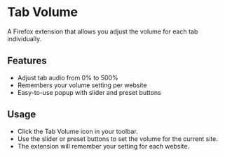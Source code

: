 # Tab Volume

A Firefox extension that allows you adjust the volume for each tab individually.

## Features

- Adjust tab audio from 0% to 500%
- Remembers your volume setting per website
- Easy-to-use popup with slider and preset buttons

## Usage

- Click the Tab Volume icon in your toolbar.
- Use the slider or preset buttons to set the volume for the current site.
- The extension will remember your setting for each website.